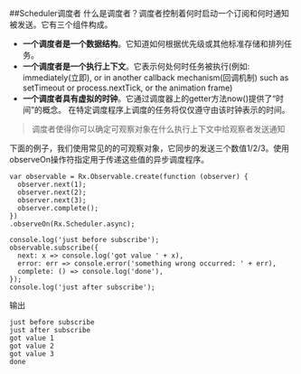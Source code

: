 ##Scheduler调度者
什么是调度者？调度者控制着何时启动一个订阅和何时通知被发送。它有三个组件构成。
* **一个调度者是一个数据结构**。它知道如何根据优先级或其他标准存储和排列任务。
* **一个调度者是一个执行上下文**。它表示何处何时任务被执行(例如: immediately(立即), or in another callback mechanism(回调机制) such as setTimeout or process.nextTick, or the animation frame)
* **一个调度者具有虚拟的时钟**。它通过调度器上的getter方法now()提供了“时间”的概念。 在特定调度程序上调度的任务将仅仅遵守由该时钟表示的时间。
>调度者使得你可以确定可观察对象在什么执行上下文中给观察者发送通知

下面的例子，我们使用常见的的可观察对象，它同步的发送三个数值1/2/3。使用observeOn操作符指定用于传递这些值的异步调度程序。

```
var observable = Rx.Observable.create(function (observer) {
  observer.next(1);
  observer.next(2);
  observer.next(3);
  observer.complete();
})
.observeOn(Rx.Scheduler.async);

console.log('just before subscribe');
observable.subscribe({
  next: x => console.log('got value ' + x),
  error: err => console.error('something wrong occurred: ' + err),
  complete: () => console.log('done'),
});
console.log('just after subscribe');
```
输出
```
just before subscribe
just after subscribe
got value 1
got value 2
got value 3
done
```


